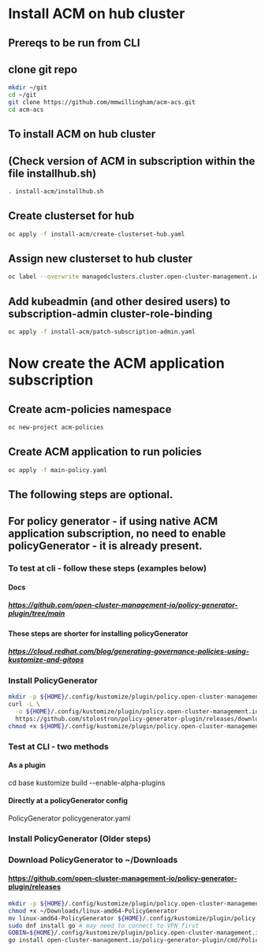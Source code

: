 # Install ACM on hub cluster
## Prereqs to be run from CLI
## clone git repo
```bash
mkdir ~/git
cd ~/git
git clone https://github.com/mmwillingham/acm-acs.git
cd acm-acs
```
## To install ACM on hub cluster
## (Check version of ACM in subscription within the file installhub.sh)
```bash
. install-acm/installhub.sh
```
## Create clusterset for hub
```bash
oc apply -f install-acm/create-clusterset-hub.yaml
```

## Assign new clusterset to hub cluster
```bash
oc label --overwrite managedclusters.cluster.open-cluster-management.io local-cluster cluster.open-cluster-management.io/clusterset=hub
```

## Add kubeadmin (and other desired users) to subscription-admin cluster-role-binding
```bash
oc apply -f install-acm/patch-subscription-admin.yaml
```

# Now create the ACM application subscription

## Create acm-policies namespace
```bash
oc new-project acm-policies
```

## Create ACM application to run policies
```bash
oc apply -f main-policy.yaml
```


## The following steps are optional.
## For policy generator - if using native ACM application subscription, no need to enable policyGenerator - it is already present.
### To test at cli - follow these steps (examples below)
#### Docs
##### https://github.com/open-cluster-management-io/policy-generator-plugin/tree/main
#### These steps are shorter for installing policyGenerator
##### https://cloud.redhat.com/blog/generating-governance-policies-using-kustomize-and-gitops

### Install PolicyGenerator
```bash
mkdir -p ${HOME}/.config/kustomize/plugin/policy.open-cluster-management.io/v1/policygenerator
curl -L \
  -o ${HOME}/.config/kustomize/plugin/policy.open-cluster-management.io/v1/policygenerator/PolicyGenerator \
  https://github.com/stolostron/policy-generator-plugin/releases/download/v1.8.0/linux-amd64-PolicyGenerator
chmod +x ${HOME}/.config/kustomize/plugin/policy.open-cluster-management.io/v1/policygenerator/PolicyGenerator
```
### Test at CLI - two methods
#### As a plugin
cd base
kustomize build --enable-alpha-plugins

#### Directly at a policyGenerator config
PolicyGenerator policygenerator.yaml


### Install PolicyGenerator (Older steps)
### Download PolicyGenerator to ~/Downloads
#### https://github.com/open-cluster-management-io/policy-generator-plugin/releases

```bash
mkdir -p ${HOME}/.config/kustomize/plugin/policy.open-cluster-management.io/v1/policygenerator
chmod +x ~/Downloads/linux-amd64-PolicyGenerator
mv linux-amd64-PolicyGenerator ${HOME}/.config/kustomize/plugin/policy.open-cluster-management.io/v1/policygenerator/PolicyGenerator
sudo dnf install go # may need to connect to VPN first
GOBIN=${HOME}/.config/kustomize/plugin/policy.open-cluster-management.io/v1/policygenerator \
go install open-cluster-management.io/policy-generator-plugin/cmd/PolicyGenerator@latest
```



